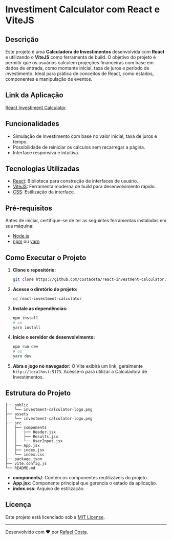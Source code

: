 # Investiment Calculator com React e ViteJS

## Descrição

Este projeto é uma **Calculadora de Investimentos** desenvolvida com **React** e utilizando o **ViteJS** como ferramenta de build. O objetivo do projeto é permitir que os usuários calculem projeções financeiras com base em dados de entrada, como montante inicial, taxa de juros e período de investimento. Ideal para prática de conceitos de React, como estados, componentes e manipulação de eventos.

## Link da Aplicação

[React Investiment Calculator](https://costaceta.github.io/react-investiment-calculator/)

## Funcionalidades

- Simulação de investimento com base no valor inicial, taxa de juros e tempo.
- Possibilidade de reiniciar os cálculos sem recarregar a página.
- Interface responsiva e intuitiva.

## Tecnologias Utilizadas

- [React](https://reactjs.org/): Biblioteca para construção de interfaces de usuário.
- [ViteJS](https://vitejs.dev/): Ferramenta moderna de build para desenvolvimento rápido.
- [CSS](https://developer.mozilla.org/pt-BR/docs/Web/CSS): Estilização da interface.

## Pré-requisitos

Antes de iniciar, certifique-se de ter as seguintes ferramentas instaladas em sua máquina:

- [Node.js](https://nodejs.org/)
- [npm](https://www.npmjs.com/) ou [yarn](https://yarnpkg.com/)

## Como Executar o Projeto

1. **Clone o repositório:**

   ```bash
   git clone https://github.com/costaceta/react-investment-calculator.git
   ```

2. **Acesse o diretório do projeto:**

   ```bash
   cd react-investment-calculator
   ```

3. **Instale as dependências:**

   ```bash
   npm install
   # ou
   yarn install
   ```

4. **Inicie o servidor de desenvolvimento:**

   ```bash
   npm run dev
   # ou
   yarn dev
   ```

5. **Abra o jogo no navegador:**
   O Vite exibirá um link, geralmente `http://localhost:5173`. Acesse-o para utilizar a Calculadora de Investimentos.

## Estrutura do Projeto

```
├── public
│   └── investment-calculator-logo.png
├── assets
│   └── investment-calculator-logo.png
├── src
│   ├── components
│   │   ├── Header.jsx
│   │   ├── Results.jsx
│   │   └── UserInput.jsx
│   ├── App.jsx
│   ├── index.jsx
│   └── index.css
├── package.json
├── vite.config.js
└── README.md
```

- **components/**: Contém os componentes reutilizáveis do projeto.
- **App.jsx**: Componente principal que gerencia o estado da aplicação.
- **index.css**: Arquivo de estilização.

## Licença

Este projeto está licenciado sob a [MIT License](LICENSE).

---

Desenvolvido com ❤️ por [Rafael Costa](https://github.com/costaceta).
